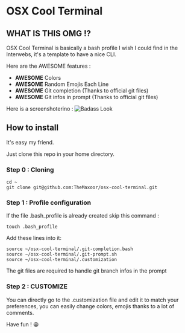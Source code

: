 # OSX Cool Terminal
## WHAT IS THIS OMG !?
OSX Cool Terminal is basically a bash profile I wish I could find in the Interwebs, it's a template to have a nice CLI.

Here are the AWESOME features :
* **AWESOME** Colors
* **AWESOME** Random Emojis Each Line
* **AWESOME** Git completion (Thanks to official git files)
* **AWESOME** Git infos in prompt (Thanks to official git files)

Here is a screenshoterino :
![Badass Look](https://raw.github.com/TheMaxoor/readme-ressources/master/osx-cool-terminal/awesome-screenshot.jpg)

## How to install
It's easy my friend.

Just clone this repo in your home directory.

### Step 0 : Cloning
```
cd ~
git clone git@github.com:TheMaxoor/osx-cool-terminal.git
```

### Step 1 : Profile configuration
If the file .bash_profile is already created skip this command :
```
touch .bash_profile
```

Add these lines into it:
```
source ~/osx-cool-terminal/.git-completion.bash
source ~/osx-cool-terminal/.git-prompt.sh
source ~/osx-cool-terminal/.customization
```
The git files are required to handle git branch infos in the prompt

### Step 2 : CUSTOMIZE
You can directly go to the .customization file and edit it to match your preferences, you can easily change colors, emojis thanks to a lot of comments.

Have fun ! 😀
